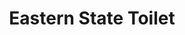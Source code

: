 ---
pid: ch772
title: Eastern State Toilet
location_transcription: 30th St. Bathroom
coordinates: "[-75.181761468982, 39.955938189812]"
zipcode: '19123'
gen_neighborhood: North Philadelphia
neighborhood: Northern Liberties,Loft District
outside_phl: 
age: '7'
age_range: 6-13
instagram: 
image_file_name: ch_772.jpg
proposal_transcription: 
topic: Unknown
topic_summary: 0, 0
type: Other No Form
keywords_other: eastern state
credit: Winston
image_labels: 
twitter: 
facebook: 
permalink: "/monuments/ch772/"
layout: item-page
---